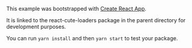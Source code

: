 This example was bootstrapped with [Create React App](https://github.com/facebook/create-react-app).

It is linked to the react-cute-loaders package in the parent directory for development purposes.

You can run `yarn install` and then `yarn start` to test your package.
